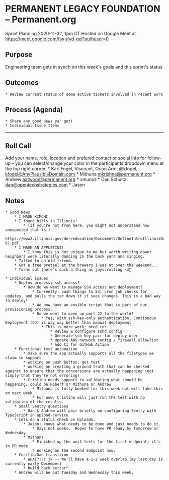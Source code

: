 # PERMANENT LEGACY FOUNDATION – Permanent.org
Sprint Planning
2020-11-02, 1pm CT
Hosted on Google Meet at https://meet.google.com/fsy-jfyd-qei?authuser=0

## Purpose
Engineering team gets in synch on this week's goals and this sprint's status

## Outcomes
    * Review current status of some active tickets involved in recent work

## Process (Agenda)
    * Share any good news ya' got!
    * Individual Issue Items

--- --- --- --- --- --- --- --- --- --- --- --- --- --- --- --- ---

## Roll Call
Add your name, role, location and prefered contact or social info for follow-up – you can select/change your color in the participants dropdown menu at the top right corner.
    * Karl Fogel, Viscount, Orion Arm, @kfogel, <kfogel@AnyPlausibleDomain.com>
    * Mithuna <mkrishna@permanent.org>
    * Andrew <aatwood@permanent.org>
    * xmunoz
    * Dan Schultz <dan@opentechstrategies.com>
    * Jason

## Notes
    * Good News
        * I MADE KIMCHI
        * I found hills in Illinois!
            * (If you're not from here, you might not understand how unexpected that is.)
            * https://www2.illinois.gov/dnr/education/Documents/OnlineIntroIllinoisNatRes(5-6).pdf
        * I MADE AN APPLETINI!
            * I know this is not unique to me but worth writing down: neighbors were literally dancing in the back yard and singing.
        * Talked to an old friend.
        * Got a free pretzel at the brewery I was at over the weekend...
        * Turns out there's such a thing as joyscrolling <3🎉

    * Individual issues
        * Deploy process: ssh access?
            * How do we want to manage SSH access and deployment?
                * Currently: push things to S3; cron job checks for updates, and pulls the tar down if it sees changes. This is a bad way to deploy!
                * We now have an ansible script that is part of our provisioning process.
                * Do we want to open up port 22 to the world?
                    * Yes, with ssh-key-only authentication; Continuous Deployment (CD) is way way better than manual deployment
                    * This is more work; need to:
                        * Review & configure sshd config
                        * Generate ssh key pair for deploy user
                        * Update AWS network config / firewall allowlist
                        * Add CI for GitHub Action
        * Functional test automation
            * make sure the app actually supports all the filetypes we claim to support
            * working on push button, get test
            * working on creating a ground truth that can be checked against to ensure that the conversions are actually happening (not simply that they're not erroring)
            * Cristina needs support in validating what should be happening; could be Robert or Mithuna or Andrew
                * Mithuna is fully booked for this week but will take this on next week.
                * For now, Cristina will just run the test with no validation of the results.
        * Small Sentry questions
            * Dan & Andrew will pair briefly on configuring Sentry with TypeScript in upload-service
        * Lets do a status check on Uploads.
            * Jason: knows what needs to be done and just needs to do it.
                * Days not weeks.  Hopes to have PR ready by tomorrow or Wednesday.
            * Mithuna
                * Finished up the unit tests for the first endpoint; it's in PR mode.
                * Working on the second endpoint now.
        * Cecilia/Dan transition
            * WHAT?!?! jk -- We'll have a 1-2 week overlap (my last day is currently early December)
            * build back better™️
        * Andrew will be out Tuesday and Wednesday this week.
